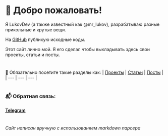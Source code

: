 # 👋 Добро пожаловать!

Я LukovDev (а также известный как @mr_lukov), разрабатываю разные прикольные и крутые вещи.

На [GitHub](https://github.com/LukovDev) публикую исходные коды.

Этот сайт лично мой. Я его сделал чтобы выкладывать здесь свои проекты, статьи и посты.

#

📄 Обязательно посетите такие разделы как:
| [Проекты](projects.lukovdev.ru) | [Статьи](articles.lukovdev.ru) | [Посты](posts.lukovdev.ru) |
| --- | --- | --- |

#

### 📬 Обратная связь:
#### [Telegram](https://t.me/mr_lukov)

#

_Сайт написан вручную с использованием markdown парсера_

